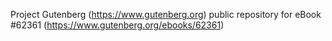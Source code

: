 Project Gutenberg (https://www.gutenberg.org) public repository for
eBook #62361 (https://www.gutenberg.org/ebooks/62361)
